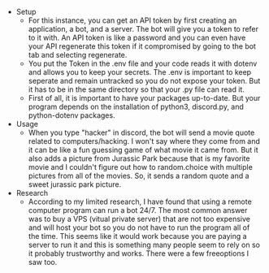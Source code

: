   - Setup
    - For this instance, you can get an API token by first creating an application, a bot, and a server. 
    The bot will give you a token to refer to it with. An API token is like a password and you can even 
    have your API regenerate this token if it compromised by going to the bot tab and selecting regenerate.
    - You put the Token in the .env file and your code reads it with dotenv and allows you to keep your secrets.
    The .env is important to keep seperate and remain untracked so you do not expose your token. But it has to
    be in the same directory so that your .py file can read it.
    - First of all, it is important to have your packages up-to-date. But your program depends on the installation of
    python3, discord.py, and python-dotenv packages.
  - Usage
    - When you type "hacker" in discord, the bot will send a movie quote related to computers/hacking. I won't say where they 
    come from and it can be like a fun guessing game of what movie it came from. But it also adds a picture from Jurassic Park
    because that is my favorite movie and I couldn't figure out how to random.choice with multiple pictures from all of the movies.
    So, it sends a random quote and a sweet jurassic park picture.
  - Research
    - According to my limited research, I have found that using a remote computer program can run a bot 24/7. The most common
    answer was to buy a VPS (vitual private server) that are not too expensive and will host your bot so you do not have to run
    the program all of the time. This seems like it would work because you are paying a server to run it and this is something 
    many people seem to rely on so it probably trustworthy and works. There were a few freeoptions I saw too. 

